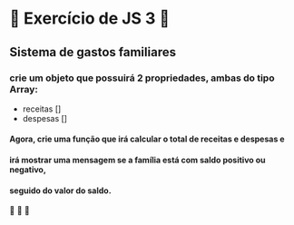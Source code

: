 # :book: Exercício de JS 3 :book:
## Sistema de gastos familiares
### crie um objeto que possuirá 2 propriedades, ambas do tipo Array:
* receitas []
* despesas []

#### Agora, crie uma função que irá calcular o total de receitas e despesas e
#### irá mostrar uma mensagem se a família está com saldo positivo ou negativo,
#### seguido do valor do saldo.

:rocket: :rocket: :rocket:
